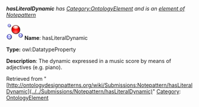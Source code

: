 ___hasLiteralDynamic__ has [Category:OntologyElement](../../Category/OntologyElement "Category:OntologyElement") and is an [element of](../../Property/ElementOf "Property:ElementOf") [Notepattern](../../Submissions/Notepattern "Submissions:Notepattern")_


  




[![DatatypeProperty](../../images/thumb/a/a5/DatatypeProperty.gif/45px-DatatypeProperty.gif)](../../Image/DatatypeProperty.gif "DatatypeProperty")
__Name__: hasLiteralDynamic 


__Type:__ owl:DatatypeProperty 


__Description__: The dynamic expressed in a music score by means of adjectives (e.g. piano). 





Retrieved from "[http://ontologydesignpatterns.org/wiki/Submissions:Notepattern/hasLiteralDynamic](../../Submissions/Notepattern/hasLiteralDynamic)"
 [Category](http://ontologydesignpatterns.org/wiki/Special:Categories "Special:Categories"): [OntologyElement](../../Category/OntologyElement "Category:OntologyElement")